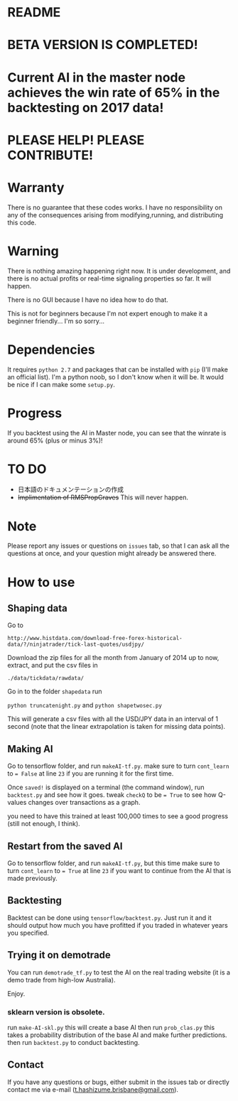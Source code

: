 README
=====

# BETA VERSION IS COMPLETED!
# Current AI in the master node achieves the win rate of 65% in the backtesting on 2017 data!

# PLEASE HELP! PLEASE CONTRIBUTE!

# Warranty
There is no guarantee that these codes works. 
I have no responsibility on any of the consequences arising from modifying,running, and distributing this code.

# Warning

There is nothing amazing happening right now. It is under development, and there is no actual profits or real-time signaling properties
so far. It will happen.

There is no GUI because I have no idea how to do that.

This is not for beginners because I'm not expert enough to make it a beginner friendly... I'm so sorry...

# Dependencies
It requires `python 2.7` and packages that can be installed with `pip` (I'll make an official list). 
I'm a python noob, so I don't know when it will be. It would be nice if I can make some `setup.py`.

# Progress
If you backtest using the AI in Master node, you can see that the winrate is around 65% (plus or minus 3%)!

# TO DO
+ 日本語のドキュメンテーションの作成
+ ~~Implimentation of RMSPropGraves~~ This will never happen.

# Note

Please report any issues or questions on `issues` tab, so that I can ask all the questions at once, 
and your question might already be answered there.


# How to use

## Shaping data

Go to 

`http://www.histdata.com/download-free-forex-historical-data/?/ninjatrader/tick-last-quotes/usdjpy/`

Download the zip files for all the month from January of 2014 up to now, extract, and put the csv files in 

`./data/tickdata/rawdata/`

Go in to the folder `shapedata` run 

`python truncatenight.py`
and 
`python shapetwosec.py`

This will generate a csv files with all the USD/JPY data in an interval of 1 second
(note that the linear extrapolation is taken for missing data points).

## Making AI
Go to tensorflow folder,
and run `makeAI-tf.py`. make sure to turn `cont_learn` to `= False` at line `23` if you are running it for the first time.

Once `saved!` is displayed on a terminal (the command window), run `backtest.py` and see how it goes.
tweak `checkQ` to be `= True` to see how Q-values changes over transactions as a graph.

you need to have this trained at least 100,000 times to see a good progress (still not enough, I think). 

## Restart from the saved AI
Go to tensorflow folder,
and run `makeAI-tf.py`, but this time make sure to turn `cont_learn` to `= True` at line `23`
if you want to continue from the AI that is made previously.

## Backtesting

Backtest can be done using `tensorflow/backtest.py`. Just run it and it should output how much you have profitted 
if you traded in whatever years you specified.

## Trying it on demotrade

You can run `demotrade_tf.py` to test the AI on the real trading website (it is a demo trade from high-low Australia).

Enjoy.

### sklearn version is obsolete. 
run 
`make-AI-skl.py` this will create a base AI
then run
`prob_clas.py` this takes a probability distribution of the base AI and make further predictions.
then run
`backtest.py` to conduct backtesting.


## Contact
If you have any questions or bugs, either submit in the issues tab or directly contact me via e-mail
(t.hashizume.brisbane@gmail.com).


<!---
## Donation
If you can't technically contribute but want to help, please send some bitcoins to
Any amount will help my studies, which means more free time, and more time to edit and tryout different techniques.
--->

